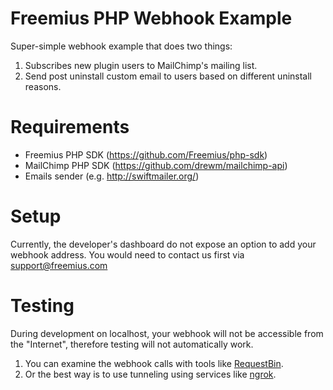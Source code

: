 # Freemius PHP Webhook Example

Super-simple webhook example that does two things:

1. Subscribes new plugin users to MailChimp's mailing list.
2. Send post uninstall custom email to users based on different uninstall reasons.

# Requirements
* Freemius PHP SDK (https://github.com/Freemius/php-sdk)
* MailChimp PHP SDK (https://github.com/drewm/mailchimp-api)
* Emails sender (e.g. http://swiftmailer.org/)

# Setup
Currently, the developer's dashboard do not expose an option to add your webhook address. You would need to contact us first via support@freemius.com

# Testing
During development on localhost, your webhook will not be accessible from the "Internet", therefore testing will not automatically work. 

1. You can examine the webhook calls with tools like [RequestBin](http://requestb.in/).
2. Or the best way is to use tunneling using services like [ngrok](https://ngrok.com/).
